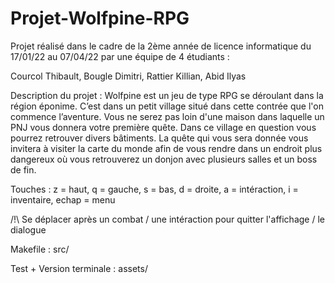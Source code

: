 # Projet-Wolfpine-RPG

Projet réalisé dans le cadre de la 2ème année de licence informatique du 17/01/22 au 07/04/22 par une équipe de 4 étudiants : 

Courcol Thibault,
Bougle Dimitri,
Rattier Killian,
Abid Ilyas

Description du projet :
Wolfpine est un jeu de type RPG se déroulant dans la région éponime. C’est dans un petit village situé dans cette contrée que l'on commence l’aventure. Vous ne serez pas loin d'une maison dans laquelle un PNJ vous donnera votre première quête. Dans ce village en question vous pourrez retrouver divers bâtiments. La quête qui vous sera donnée vous invitera à visiter la carte du monde afin de vous rendre dans un endroit plus dangereux où vous retrouverez un donjon avec plusieurs salles et un boss de fin.

Touches : z = haut, q = gauche, s = bas, d = droite, a = intéraction, i = inventaire, echap = menu

/!\ Se déplacer après un combat / une intéraction pour quitter l'affichage / le dialogue

Makefile : src/

Test + Version terminale : assets/
